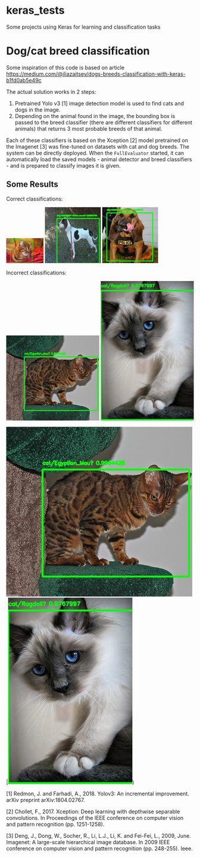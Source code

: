 # keras_tests
Some projects using Keras for learning and classification tasks


# Dog/cat breed classification 
Some inspiration of this code is based on article https://medium.com/@iliazaitsev/dogs-breeds-classification-with-keras-b1fd0ab5e49c

The actual solution works in 2 steps:
1. Pretrained Yolo v3 [1] image detection model is used to find cats and dogs in the image.
2. Depending on the animal found in the image, the bounding box is passed to the breed classifier (there are different classifiers for different animals) that returns 3 most probable breeds of that animal.
 
Each of these classifiers is based on the Xception [2] model pretrained on the Imagenet [3] was fine-tuned on datasets with cat and dog breeds.
The system can be directly deployed. When the `FullEvaluator` started, it can automatically load the saved models - animal detector and breed classifiers - and is prepared to classify images it is given.

## Some Results
Correct classifications: 
<tr>
    <td> <img src="dog_cat_breeds/results/Bengal_110_detected.jpg" alt="Drawing" style="width: 100px;"/> </td>
    <td> <img src="dog_cat_breeds/results/wolker_hound_1412_detected.jpg" alt="Drawing" style="width: 150px;"/> </td>
    <td> <img src="dog_cat_breeds/results/bloodhound_10309_detected.jpg" alt="Drawing" style="width: 150px;"/> </td>
</tr>

Incorrect classifications: 
<tr>
    <td> <img src="dog_cat_breeds/results/Bengal_101_detected_wrongEgypt.jpg" alt="Drawing" style="width: 250px;"/> </td>
    <td> <img src="dog_cat_breeds/results/Birman_125_detected_wrongRagdoll.jpg" alt="Drawing" style="width: 250px;"/> </td>
</tr>

![Cat1](dog_cat_breeds/results/Bengal_101_detected_wrongEgypt.jpg)|![Dog1](dog_cat_breeds/results/Birman_125_detected_wrongRagdoll.jpg))

[1] Redmon, J. and Farhadi, A., 2018. Yolov3: An incremental improvement. arXiv preprint arXiv:1804.02767.

[2] Chollet, F., 2017. Xception: Deep learning with depthwise separable convolutions. In Proceedings of the IEEE conference on computer vision and pattern recognition (pp. 1251-1258).

[3] Deng, J., Dong, W., Socher, R., Li, L.J., Li, K. and Fei-Fei, L., 2009, June. Imagenet: A large-scale hierarchical image database. In 2009 IEEE conference on computer vision and pattern recognition (pp. 248-255). Ieee.
